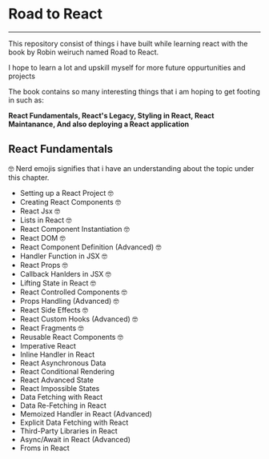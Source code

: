# Road to React

---

This repository consist of things i have built while learning react with the book by Robin weiruch named Road to React.

I hope to learn a lot and upskill myself for more future oppurtunities and projects

The book contains so many interesting things that i am hoping to get footing in such as:

**React Fundamentals, React's Legacy, Styling in React, React Maintanance, And also deploying a React application**

## React Fundamentals

🤓 Nerd emojis signifies that i have an understanding about the topic under this chapter.

- Setting up a React Project 🤓
- Creating React Components 🤓
- React Jsx 🤓
- Lists in React 🤓
- React Component Instantiation 🤓
- React DOM 🤓
- React Component Definition (Advanced) 🤓
- Handler Function in JSX 🤓
- React Props 🤓
- Callback Hanlders in JSX 🤓
- Lifting State in React 🤓
- React Controlled Components 🤓
- Props Handling (Advanced) 🤓
- React Side Effects 🤓
- React Custom Hooks (Advanced) 🤓
- React Fragments 🤓
- Reusable React Components 🤓
- Imperative React
- Inline Handler in React
- React Asynchronous Data
- React Conditional Rendering
- React Advanced State
- React Impossible States
- Data Fetching with React
- Data Re-Fetching in React
- Memoized Handler in React (Advanced)
- Explicit Data Fetching with React
- Third-Party Libraries in React
- Async/Await in React (Advanced)
- Froms in React
